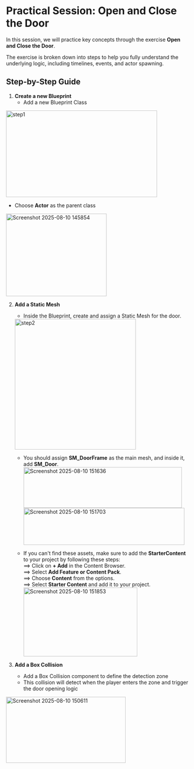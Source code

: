 # Practical Session: Open and Close the Door

In this session, we will practice key concepts through the exercise **Open and Close the Door**.  

The exercise is broken down into steps to help you fully understand the underlying logic, including timelines, events, and actor spawning.

## Step-by-Step Guide

1. **Create a new Blueprint**  
   - Add a new Blueprint Class       
<img width="413" height="236" alt="step1" src="https://github.com/user-attachments/assets/09e04f6c-6ac4-4366-a66a-6991ba0a2b99" />

   - Choose **Actor** as the parent class
<img width="275" height="225" alt="Screenshot 2025-08-10 145854" src="https://github.com/user-attachments/assets/e004c618-f272-48b9-8272-1b3b988e8279" />


2. **Add a Static Mesh**
   - Inside the Blueprint, create and assign a Static Mesh for the door.  
   <img width="331" height="356" alt="step2" src="https://github.com/user-attachments/assets/cdaa8fe5-9483-4be8-ba65-9c2321a3aca4" />
   
   - You should assign **SM_DoorFrame** as the main mesh, and inside it, add **SM_Door**.
<img width="433" height="111" alt="Screenshot 2025-08-10 151636" src="https://github.com/user-attachments/assets/5f99819f-635a-4032-8d31-06306f2d037e" /> <img width="440" height="101" alt="Screenshot 2025-08-10 151703" src="https://github.com/user-attachments/assets/f47df966-d760-4a87-a4b9-bc319d515962" />


   - If you can't find these assets, make sure to add the **StarterContent** to your project by following these steps:  
  ==> Click on **+ Add** in the Content Browser.  
  ==> Select **Add Feature or Content Pack**.  
  ==> Choose **Content** from the options.  
  ==> Select **Starter Content** and add it to your project.
     <img width="311" height="188" alt="Screenshot 2025-08-10 151853" src="https://github.com/user-attachments/assets/a5686348-88a3-4af8-8e3a-632e4918f549" />




4. **Add a Box Collision**  
   - Add a Box Collision component to define the detection zone  
   - This collision will detect when the player enters the zone and trigger the door opening logic
<img width="327" height="180" alt="Screenshot 2025-08-10 150611" src="https://github.com/user-attachments/assets/3c778405-b8aa-4841-917f-980fbd3491c8" />
